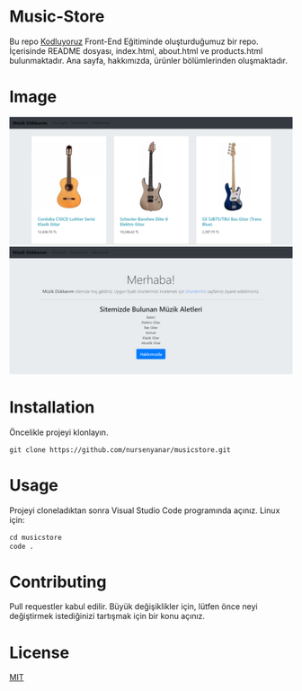 # Music-Store

Bu repo [Kodluyoruz](http://kodluyoruz.org) Front-End Eğitiminde oluşturduğumuz bir repo. İçerisinde README dosyası, index.html, about.html ve products.html bulunmaktadır. Ana sayfa, hakkımızda, ürünler bölümlerinden oluşmaktadır.

# Image

![Ürünler](/images/urun.png)
![Ana Sayfa](/images/anasayfa.png)


# Installation

Öncelikle projeyi klonlayın.
```
git clone https://github.com/nursenyanar/musicstore.git
```

# Usage
Projeyi cloneladıktan sonra Visual Studio Code programında açınız.
Linux için:
```
cd musicstore
code .
```

# Contributing
Pull requestler kabul edilir. Büyük değişiklikler için, lütfen önce neyi değiştirmek istediğinizi tartışmak için bir konu açınız.

# License
[MIT](https://choosealicense.com/licenses/mit/)



